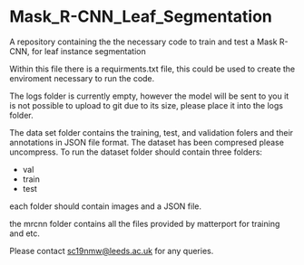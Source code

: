 # Mask_R-CNN_Leaf_Segmentation
A repository containing the the necessary code to train and test a Mask R-CNN, for leaf instance segmentation

Within this file there is a requirments.txt file, this could be used to create the enviroment necessary to run the code.

The logs folder is currently empty, however the model will be sent to you it is not possible to upload to git due to its size, please place it into the logs folder.

The data set folder contains the training, test, and validation folers and their annotations in JSON file format. The dataset has been compresed please uncompress.
To run the dataset folder should contain three folders:

- val
- train
- test

each folder should contain images and a JSON file.

the mrcnn folder contains all the files provided by matterport for training and etc.

Please contact sc19nmw@leeds.ac.uk for any queries.
